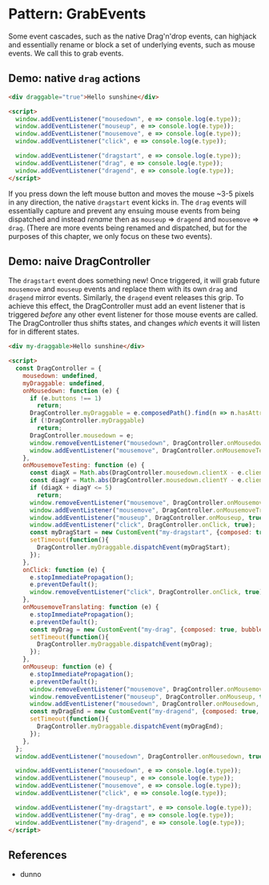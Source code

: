 # Pattern: GrabEvents

Some event cascades, such as the native Drag'n'drop events, can highjack and essentially rename or block a set of underlying events, such as mouse events. We call this to grab events.

## Demo: native `drag` actions

```html
<div draggable="true">Hello sunshine</div>

<script>
  window.addEventListener("mousedown", e => console.log(e.type));
  window.addEventListener("mouseup", e => console.log(e.type));
  window.addEventListener("mousemove", e => console.log(e.type));
  window.addEventListener("click", e => console.log(e.type));

  window.addEventListener("dragstart", e => console.log(e.type));
  window.addEventListener("drag", e => console.log(e.type));
  window.addEventListener("dragend", e => console.log(e.type));
</script>
```

If you press down the left mouse button and moves the mouse ~3-5 pixels in any direction, the native `dragstart` event kicks in. The `drag` events will essentially capture and prevent any ensuing mouse events from being dispatched and instead *rename* then as `mouseup` => `dragend` and `mousemove` => `drag`. (There are more events being renamed and dispatched, but for the purposes of this chapter, we only focus on these two events).  

## Demo: naive DragController

The `dragstart` event does something new! Once triggered, it will grab future `mousemove` and `mouseup` events and replace them with its own `drag` and `dragend` mirror events. Similarly, the `dragend` event releases this grip. To achieve this effect, the DragController must add an event listener that is triggered *before* any other event listener for those mouse events are called. The DragController thus shifts states, and changes *which* events it will listen for in different states.

```html
<div my-draggable>Hello sunshine</div>

<script>
  const DragController = {
    mousedown: undefined,
    myDraggable: undefined,
    onMousedown: function (e) {
      if (e.buttons !== 1)
        return;
      DragController.myDraggable = e.composedPath().find(n => n.hasAttribute && n.hasAttribute("my-draggable"));
      if (!DragController.myDraggable)
        return;
      DragController.mousedown = e;
      window.removeEventListener("mousedown", DragController.onMousedown, true);
      window.addEventListener("mousemove", DragController.onMousemoveTesting, true);
    },
    onMousemoveTesting: function (e) {
      const diagX = Math.abs(DragController.mousedown.clientX - e.clientX);
      const diagY = Math.abs(DragController.mousedown.clientY - e.clientY);
      if (diagX + diagY <= 5)
        return;
      window.removeEventListener("mousemove", DragController.onMousemoveTesting, true);
      window.addEventListener("mousemove", DragController.onMousemoveTranslating, true);
      window.addEventListener("mouseup", DragController.onMouseup, true);
      window.addEventListener("click", DragController.onClick, true);
      const myDragStart = new CustomEvent("my-dragstart", {composed: true, bubbles: true});
      setTimeout(function(){
        DragController.myDraggable.dispatchEvent(myDragStart);
      });
    },
    onClick: function (e) {
      e.stopImmediatePropagation();
      e.preventDefault();
      window.removeEventListener("click", DragController.onClick, true);
    },
    onMousemoveTranslating: function (e) {
      e.stopImmediatePropagation();
      e.preventDefault();
      const myDrag = new CustomEvent("my-drag", {composed: true, bubbles: true});
      setTimeout(function(){
        DragController.myDraggable.dispatchEvent(myDrag);
      });
    },
    onMouseup: function (e) {
      e.stopImmediatePropagation();
      e.preventDefault();
      window.removeEventListener("mousemove", DragController.onMousemoveTranslating, true);
      window.removeEventListener("mouseup", DragController.onMouseup, true);
      window.addEventListener("mousedown", DragController.onMousedown, true);
      const myDragEnd = new CustomEvent("my-dragend", {composed: true, bubbles: true});
      setTimeout(function(){
        DragController.myDraggable.dispatchEvent(myDragEnd);
      });
    },
  };
  window.addEventListener("mousedown", DragController.onMousedown, true);

  window.addEventListener("mousedown", e => console.log(e.type));
  window.addEventListener("mouseup", e => console.log(e.type));
  window.addEventListener("mousemove", e => console.log(e.type));
  window.addEventListener("click", e => console.log(e.type));

  window.addEventListener("my-dragstart", e => console.log(e.type));
  window.addEventListener("my-drag", e => console.log(e.type));
  window.addEventListener("my-dragend", e => console.log(e.type));
</script>
```    

## References

 * dunno